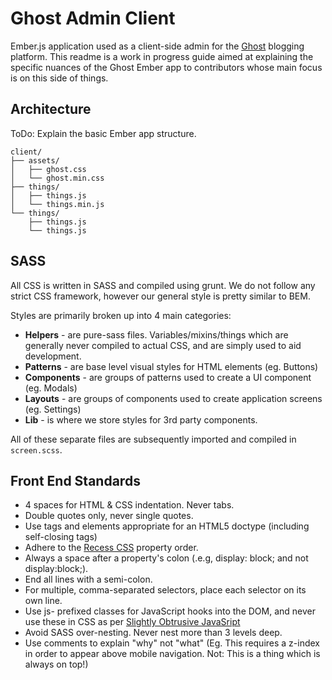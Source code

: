# Ghost Admin Client

Ember.js application used as a client-side admin for the [Ghost](http://ghost.org) blogging platform. This readme is a work in progress guide aimed at explaining the specific nuances of the Ghost Ember app to contributors whose main focus is on this side of things.


## Architecture

ToDo: Explain the basic Ember app structure.

```
client/
├── assets/
│   ├── ghost.css
│   └── ghost.min.css
├── things/
│   ├── things.js
│   └── things.min.js
└── things/
    ├── things.js
    └── things.js
```

## SASS

All CSS is written in SASS and compiled using grunt. We do not follow any strict CSS framework, however our general style is pretty similar to BEM.

Styles are primarily broken up into 4 main categories:

* **Helpers** - are pure-sass files. Variables/mixins/things which are generally never compiled to actual CSS, and are simply used to aid development.
* **Patterns** - are base level visual styles for HTML elements (eg. Buttons)
* **Components** - are groups of patterns used to create a UI component (eg. Modals)
* **Layouts** - are groups of components used to create application screens (eg. Settings)
* **Lib** - is where we store styles for 3rd party components.

All of these separate files are subsequently imported and compiled in `screen.scss`.


## Front End Standards

* 4 spaces for HTML & CSS indentation. Never tabs.
* Double quotes only, never single quotes.
* Use tags and elements appropriate for an HTML5 doctype (including self-closing tags)
* Adhere to the [Recess CSS](http://markdotto.com/2011/11/29/css-property-order/) property order.
* Always a space after a property's colon (.e.g, display: block; and not display:block;).
* End all lines with a semi-colon.
* For multiple, comma-separated selectors, place each selector on its own line.
* Use js- prefixed classes for JavaScript hooks into the DOM, and never use these in CSS as per [Slightly Obtrusive JavaSript](http://ozmm.org/posts/slightly_obtrusive_javascript.html)
* Avoid SASS over-nesting. Never nest more than 3 levels deep.
* Use comments to explain "why" not "what" (Eg. This requires a z-index in order to appear above mobile navigation. Not: This is a thing which is always on top!)
